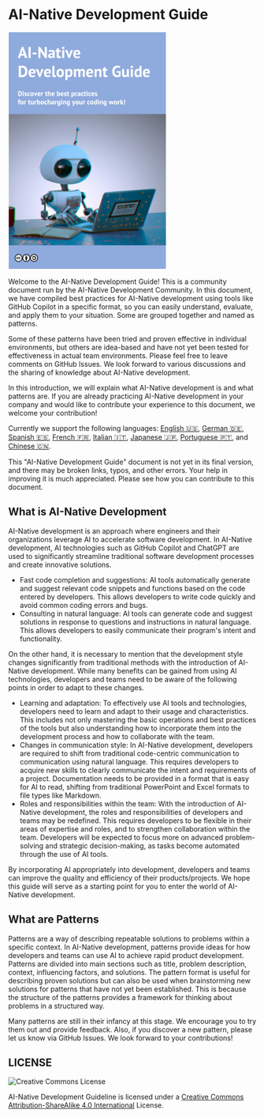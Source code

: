 # AI-Native Development Guide

<img src="top.png" width="320px" />

Welcome to the AI-Native Development Guide!
This is a community document run by the AI-Native Development Community.
In this document, we have compiled best practices for AI-Native development using tools like GitHub Copilot in a specific format, so you can easily understand, evaluate, and apply them to your situation.
Some are grouped together and named as patterns.

Some of these patterns have been tried and proven effective in individual environments, but others are idea-based and have not yet been tested for effectiveness in actual team environments.
Please feel free to leave comments on GitHub Issues. We look forward to various discussions and the sharing of knowledge about AI-Native development.

In this introduction, we will explain what AI-Native development is and what patterns are.
If you are already practicing AI-Native development in your company and would like to contribute your experience to this document, we welcome your contribution!

Currently we support the following languages: [English 🇺🇸](https://ai-native-development.gitbook.io/docs/), [German 🇩🇪](https://ai-native-development.gitbook.io/docs/v/de/), [Spanish 🇪🇸](https://ai-native-development.gitbook.io/docs/v/es/), [French 🇫🇷](https://ai-native-development.gitbook.io/docs/v/fr/), [Italian 🇮🇹](https://ai-native-development.gitbook.io/docs/v/it/), [Japanese 🇯🇵](https://ai-native-development.gitbook.io/docs/v/ja/), [Portuguese 🇵🇹](https://ai-native-development.gitbook.io/docs/v/pt/), and [Chinese 🇨🇳](https://ai-native-development.gitbook.io/docs/v/zh/).

This "AI-Native Development Guide" document is not yet in its final version, and there may be broken links, typos, and other errors. Your help in improving it is much appreciated. Please see how you can contribute to this document.

## What is AI-Native Development

AI-Native development is an approach where engineers and their organizations leverage AI to accelerate software development.
In AI-Native development, AI technologies such as GitHub Copilot and ChatGPT are used to significantly streamline traditional software development processes and create innovative solutions.

* Fast code completion and suggestions: AI tools automatically generate and suggest relevant code snippets and functions based on the code entered by developers. This allows developers to write code quickly and avoid common coding errors and bugs.
* Consulting in natural language: AI tools can generate code and suggest solutions in response to questions and instructions in natural language. This allows developers to easily communicate their program's intent and functionality.

On the other hand, it is necessary to mention that the development style changes significantly from traditional methods with the introduction of AI-Native development.
While many benefits can be gained from using AI technologies, developers and teams need to be aware of the following points in order to adapt to these changes.

* Learning and adaptation: To effectively use AI tools and technologies, developers need to learn and adapt to their usage and characteristics. This includes not only mastering the basic operations and best practices of the tools but also understanding how to incorporate them into the development process and how to collaborate with the team.
* Changes in communication style: In AI-Native development, developers are required to shift from traditional code-centric communication to communication using natural language. This requires developers to acquire new skills to clearly communicate the intent and requirements of a project. Documentation needs to be provided in a format that is easy for AI to read, shifting from traditional PowerPoint and Excel formats to file types like Markdown.
* Roles and responsibilities within the team: With the introduction of AI-Native development, the roles and responsibilities of developers and teams may be redefined. This requires developers to be flexible in their areas of expertise and roles, and to strengthen collaboration within the team. Developers will be expected to focus more on advanced problem-solving and strategic decision-making, as tasks become automated through the use of AI tools.

By incorporating AI appropriately into development, developers and teams can improve the quality and efficiency of their products/projects.
We hope this guide will serve as a starting point for you to enter the world of AI-Native development.

## What are Patterns

Patterns are a way of describing repeatable solutions to problems within a specific context.
In AI-Native development, patterns provide ideas for how developers and teams can use AI to achieve rapid product development.
Patterns are divided into main sections such as title, problem description, context, influencing factors, and solutions.
The pattern format is useful for describing proven solutions but can also be used when brainstorming new solutions for patterns that have not yet been established.
This is because the structure of the patterns provides a framework for thinking about problems in a structured way.

Many patterns are still in their infancy at this stage. We encourage you to try them out and provide feedback.
Also, if you discover a new pattern, please let us know via GitHub Issues. We look forward to your contributions!

## LICENSE

![Creative Commons License](https://i.creativecommons.org/l/by-sa/4.0/88x31.png)

AI-Native Development Guideline is licensed under a [Creative Commons Attribution-ShareAlike 4.0 International](http://creativecommons.org/licenses/by-sa/4.0/) License.
